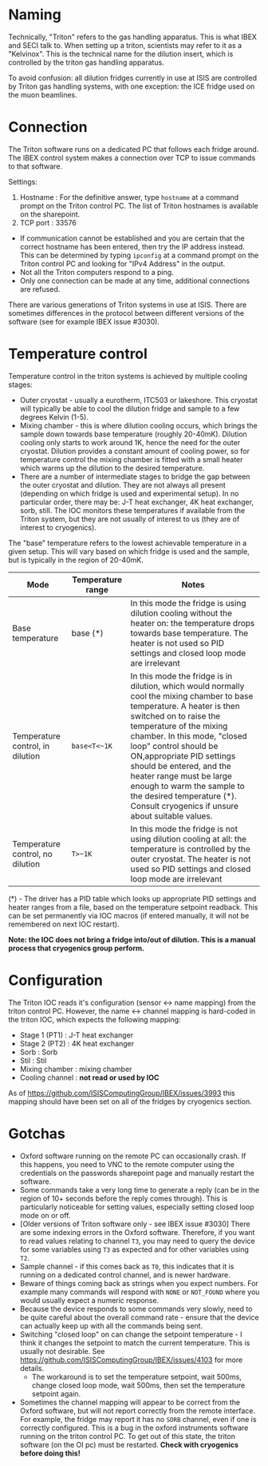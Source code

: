 # Naming

Technically, "Triton" refers to the gas handling apparatus. This is what IBEX and SECI talk to. When setting up a triton, scientists may refer to it as a "Kelvinox". This is the technical name for the dilution insert, which is controlled by the triton gas handling apparatus.

To avoid confusion: all dilution fridges currently in use at ISIS are controlled by Triton gas handling systems, with one exception: the ICE fridge used on the muon beamlines.

# Connection

The Triton software runs on a dedicated PC that follows each fridge around. The IBEX control system makes a connection over TCP to issue commands to that software.

Settings:
1. Hostname : For the definitive answer, type `hostname` at a command prompt on the Triton control PC.  The list of Triton hostnames is available on the sharepoint.
1. TCP port : 33576

* If communication cannot be established and you are certain that the correct hostname has been entered, then try the IP address instead.  This can be determined by typing `ipconfig` at a command prompt on the Triton control PC and looking for "IPv4 Address" in the output. 
* Not all the Triton computers respond to a ping.
* Only one connection can be made at any time, additional connections are refused.

There are various generations of Triton systems in use at ISIS. There are sometimes differences in the protocol between different versions of the software (see for example IBEX issue #3030).

# Temperature control

Temperature control in the triton systems is achieved by multiple cooling stages:
- Outer cryostat - usually a eurotherm, ITC503 or lakeshore. This cryostat will typically be able to cool the dilution fridge and sample to a few degrees Kelvin (1-5). 
- Mixing chamber - this is where dilution cooling occurs, which brings the sample down towards base temperature (roughly 20-40mK). Dilution cooling only starts to work around 1K, hence the need for the outer cryostat. Dilution provides a constant amount of cooling power, so for temperature control the mixing chamber is fitted with a small heater which warms up the dilution to the desired temperature.
- There are a number of intermediate stages to bridge the gap between the outer cryostat and dilution. They are not always all present (depending on which fridge is used and experimental setup). In no particular order, there may be: J-T heat exchanger, 4K heat exchanger, sorb, still. The IOC monitors these temperatures if available from the Triton system, but they are not usually of interest to us (they are of interest to cryogenics).

The "base" temperature refers to the lowest achievable temperature in a given setup. This will vary based on which fridge is used and the sample, but is typically in the region of 20-40mK.

| Mode | Temperature range | Notes |
| --- | --- | --- |
| Base temperature | base (*) | In this mode the fridge is using dilution cooling without the heater on: the temperature drops towards base temperature. The heater is not used so PID settings and closed loop mode are irrelevant |
| Temperature control, in dilution | `base<T<~1K` | In this mode the fridge is in dilution, which would normally cool the mixing chamber to base temperature. A heater is then switched on to raise the temperature of the mixing chamber. In this mode, "closed loop" control should be ON,appropriate PID settings should be entered, and the heater range must be large enough to warm the sample to the desired temperature (*). Consult cryogenics if unsure about suitable values. |
| Temperature control, no dilution | `T>~1K` | In this mode the fridge is not using dilution cooling at all: the temperature is controlled by the outer cryostat. The heater is not used so PID settings and closed loop mode are irrelevant |

(*) - The driver has a PID table which looks up appropriate PID settings and heater ranges from a file, based on the temperature setpoint readback. This can be set permanently via IOC macros (if entered manually, it will not be remembered on next IOC restart).

**Note: the IOC does not bring a fridge into/out of dilution. This is a manual process that cryogenics group perform.**

# Configuration

The Triton IOC reads it's configuration (sensor <-> name mapping) from the triton control PC. However, the name <-> channel mapping is hard-coded in the triton IOC, which expects the following mapping:
- Stage 1 (PT1) : J-T heat exchanger
- Stage 2 (PT2) : 4K heat exchanger
- Sorb : Sorb
- Stil : Stil
- Mixing chamber : mixing chamber
- Cooling channel : **not read or used by IOC**

As of https://github.com/ISISComputingGroup/IBEX/issues/3993 this mapping should have been set on all of the fridges by cryogenics section.

# Gotchas

- Oxford software running on the remote PC can occasionally crash. If this happens, you need to VNC to the remote computer using the credentials on the passwords sharepoint page and manually restart the software.
- Some commands take a very long time to generate a reply (can be in the region of 10+ seconds before the reply comes through). This is particularly noticeable for setting values, especially setting closed loop mode on or off.
- [Older versions of Triton software only - see IBEX issue #3030] There are some indexing errors in the Oxford software. Therefore, if you want to read values relating to channel `T3`, you may need to query the device for some variables using `T3` as expected and for other variables using `T2`.
- Sample channel - if this comes back as `T0`, this indicates that it is running on a dedicated control channel, and is newer hardware.
- Beware of things coming back as strings when you expect numbers. For example many commands will respond with `NONE` or `NOT_FOUND` where you would usually expect a numeric response.
- Because the device responds to some commands very slowly, need to be quite careful about the overall command rate - ensure that the device can actually keep up with all the commands being sent.
- Switching "closed loop" on can change the setpoint temperature - I think it changes the setpoint to match the current temperature. This is usually not desirable. See https://github.com/ISISComputingGroup/IBEX/issues/4103 for more details.
  * The workaround is to set the temperature setpoint, wait 500ms, change closed loop mode, wait 500ms, then set the temperature setpoint again.
- Sometimes the channel mapping will appear to be correct from the Oxford software, but will not report correctly from the remote interface. For example, the fridge may report it has no `SORB` channel, even if one is correctly configured. This is a bug in the oxford instruments software running on the triton control PC. To get out of this state, the triton software (on the OI pc) must be restarted. **Check with cryogenics before doing this!**
